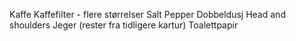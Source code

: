 Kaffe
Kaffefilter - flere størrelser
Salt 
Pepper
Dobbeldusj
Head and shoulders
Jeger (rester fra tidligere kartur)
Toalettpapir
